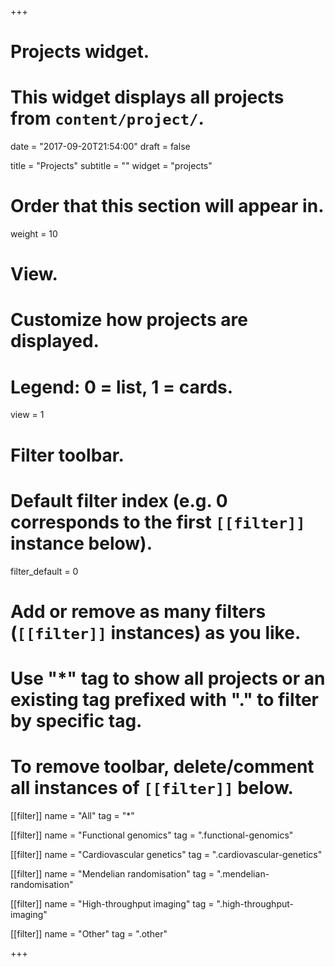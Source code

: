 +++
# Projects widget.
# This widget displays all projects from `content/project/`.

date = "2017-09-20T21:54:00"
draft = false

title = "Projects"
subtitle = ""
widget = "projects"

# Order that this section will appear in.
weight = 10

# View.
# Customize how projects are displayed.
# Legend: 0 = list, 1 = cards.
view = 1

# Filter toolbar.

# Default filter index (e.g. 0 corresponds to the first `[[filter]]` instance below).
filter_default = 0

# Add or remove as many filters (`[[filter]]` instances) as you like.
# Use "*" tag to show all projects or an existing tag prefixed with "." to filter by specific tag.
# To remove toolbar, delete/comment all instances of `[[filter]]` below.
[[filter]]
  name = "All"
  tag = "*"

[[filter]]
  name = "Functional genomics"
  tag = ".functional-genomics"
  
[[filter]]
  name = "Cardiovascular genetics"
  tag = ".cardiovascular-genetics"
  
[[filter]]
  name = "Mendelian randomisation"
  tag = ".mendelian-randomisation"

[[filter]]
  name = "High-throughput imaging"
  tag = ".high-throughput-imaging"
  
[[filter]]
  name = "Other"
  tag = ".other"

+++
